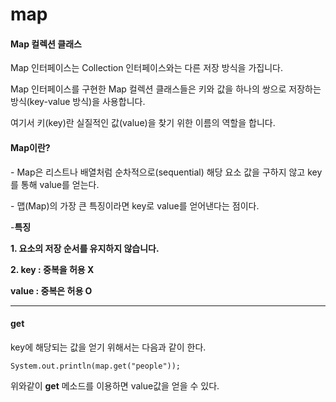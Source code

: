 # map

#### **Map 컬렉션 클래스**&#x20;

Map 인터페이스는 Collection 인터페이스와는 다른 저장 방식을 가집니다.

Map 인터페이스를 구현한 Map 컬렉션 클래스들은 키와 값을 하나의 쌍으로 저장하는 방식(key-value 방식)을 사용합니다.

여기서 키(key)란 실질적인 값(value)을 찾기 위한 이름의 역할을 합니다.



#### **Map이란?**

\- Map은 리스트나 배열처럼 순차적으로(sequential) 해당 요소 값을 구하지 않고 key를 통해 value를 얻는다.

\- 맵(Map)의 가장 큰 특징이라면 key로 value를 얻어낸다는 점이다.&#x20;

&#x20;

\-**특징**

**1. 요소의 저장 순서를 유지하지 않습니다.**

**2. key :  중복을 허용  X**&#x20;

&#x20;  **value :  중복은 허용 O**

****

#### get <a href="#get" id="get"></a>

key에 해당되는 값을 얻기 위해서는 다음과 같이 한다.

```
System.out.println(map.get("people"));
```

위와같이 **get** 메소드를 이용하면 value값을 얻을 수 있다.



